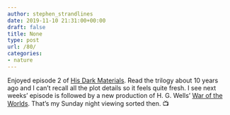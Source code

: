 ```yaml
---
author: stephen_strandlines
date: 2019-11-10 21:31:00+00:00
draft: false
title: None
type: post
url: /80/
categories:
- nature
---
```


Enjoyed episode 2 of [His Dark Materials](https://www.bbc.co.uk/iplayer/episodes/m000b1v2/his-dark-materials). Read the trilogy about 10 years ago and I can’t recall all the plot details so it feels quite fresh. I see next weeks’ episode is followed by a new production of H. G. Wells’ [War of the Worlds](https://www.bbc.co.uk/programmes/m000bj11). That’s my Sunday night viewing sorted then. 📺 

